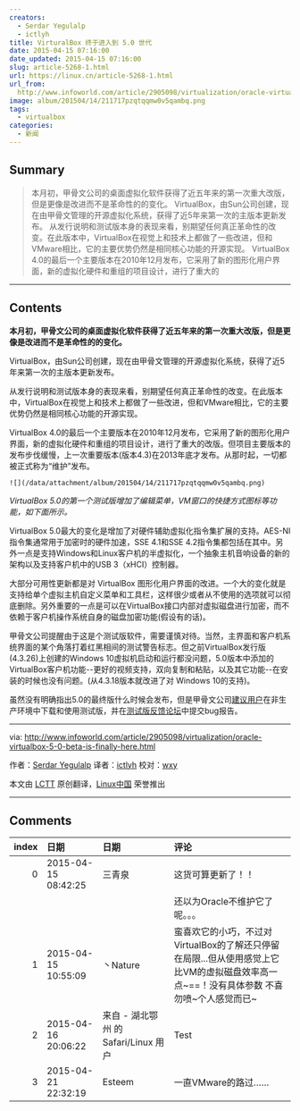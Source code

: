 ```yaml
---
creators:
  - Serdar Yegulalp
  - ictlyh
title: VirturalBox 终于进入到 5.0 世代
date: 2015-04-15 07:16:00
date_updated: 2015-04-15 07:16:00
slug: article-5268-1.html
url: https://linux.cn/article-5268-1.html
url_from: 
  http://www.infoworld.com/article/2905098/virtualization/oracle-virtualbox-5-0-beta-is-finally-here.html
image: album/201504/14/211717pzqtqqmw0v5qambq.png
tags:
  - virtualbox
categories:
  - 新闻
---
```


## Summary

> 本月初，甲骨文公司的桌面虚拟化软件获得了近五年来的第一次重大改版，但是更像是改进而不是革命性的的变化。 VirtualBox，由Sun公司创建，现在由甲骨文管理的开源虚拟化系统，获得了近5年来第一次的主版本更新发布。 从发行说明和测试版本身的表现来看，别期望任何真正革命性的改变。在此版本中，VirtualBox在视觉上和技术上都做了一些改进，但和VMware相比，它的主要优势仍然是相同核心功能的开源实现。 VirtualBox 4.0的最后一个主要版本在2010年12月发布，它采用了新的图形化用户界面，新的虚拟化硬件和重组的项目设计，进行了重大的

***

<!-- more -->

## Contents

**本月初，甲骨文公司的桌面虚拟化软件获得了近五年来的第一次重大改版，但是更像是改进而不是革命性的的变化。**

VirtualBox，由Sun公司创建，现在由甲骨文管理的开源虚拟化系统，获得了近5年来第一次的主版本更新发布。

从发行说明和测试版本身的表现来看，别期望任何真正革命性的改变。在此版本中，VirtualBox在视觉上和技术上都做了一些改进，但和VMware相比，它的主要优势仍然是相同核心功能的开源实现。

VirtualBox 4.0的最后一个主要版本在2010年12月发布，它采用了新的图形化用户界面，新的虚拟化硬件和重组的项目设计，进行了重大的改版。但项目主要版本的发布步伐缓慢，上一次重要版本(版本4.3)在2013年底才发布。从那时起，一切都被正式称为“维护”发布。

`![](/data/attachment/album/201504/14/211717pzqtqqmw0v5qambq.png)`

*VirtualBox 5.0的第一个测试版增加了编辑菜单，VM窗口的快捷方式图标等功能，如下面所示。*

VirtualBox 5.0最大的变化是增加了对硬件辅助虚拟化指令集扩展的支持。AES-NI指令集通常用于加密时的硬件加速，SSE 4.1和SSE 4.2指令集都包括在其中。另外一点是支持Windows和Linux客户机的半虚拟化，一个抽象主机音响设备的新的架构以及支持客户机中的USB 3（xHCI）控制器。

大部分可用性更新都是对 VirtualBox 图形化用户界面的改进。一个大的变化就是支持给单个虚拟主机自定义菜单和工具栏，这样很少或者从不使用的选项就可以彻底删除。另外重要的一点是可以在VirtualBox接口内部对虚拟磁盘进行加密，而不依赖于客户机操作系统自身的磁盘加密功能(假设有的话)。

甲骨文公司提醒由于这是个测试版软件，需要谨慎对待。当然，主界面和客户机系统界面的某个角落打着红黑相间的测试警告标志。但之前VirtualBox发行版(4.3.26)上创建的Windows 10虚拟机启动和运行都没问题，5.0版本中添加的VirtualBox客户机功能--更好的视频支持，双向复制和粘贴，以及其它功能--在安装的时候也没有问题。(从4.3.18版本就改进了对 Windows 10的支持)。

虽然没有明确指出5.0的最终版什么时候会发布，但是甲骨文公司[建议用户](https://forums.virtualbox.org/viewtopic.php?f=15&t=66904)在非生产环境中下载和使用测试版，并在[测试版反馈论坛](https://forums.virtualbox.org/viewforum.php?f=15)中提交bug报告。

---

via: <http://www.infoworld.com/article/2905098/virtualization/oracle-virtualbox-5-0-beta-is-finally-here.html>

作者：[Serdar Yegulalp](http://www.infoworld.com/author/Serdar-Yegulalp/) 译者：[ictlyh](https://github.com/ictlyh) 校对：[wxy](https://github.com/wxy)

本文由 [LCTT](https://github.com/LCTT/TranslateProject) 原创翻译，[Linux中国](https://linux.cn/) 荣誉推出

***

## Comments

|   index | 日期                | 日期                                 | 评论                                                                                                                                                |
|--------:|:--------------------|:-------------------------------------|:----------------------------------------------------------------------------------------------------------------------------------------------------|
|       0 | 2015-04-15 08:42:25 | 三青泉                               | 这货可算更新了！！<br />                                                                                                                |
|         |                     |                                      | 还以为Oracle不维护它了呢。。。                                                                                                                      |
|       1 | 2015-04-15 10:55:09 | 丶Nature                             | 蛮喜欢它的小巧，不过对VirtualBox的了解还只停留在局限...但从使用感觉上它比VM的虚拟磁盘效率高一点~==！没有具体参数 不喜勿喷~个人感觉而已~ |
|       2 | 2015-04-16 20:06:22 | 来自 - 湖北鄂州 的 Safari/Linux 用户 | Test                                                                                                                                    |
|       3 | 2015-04-21 22:32:19 | Esteem                               | 一直VMware的路过……                                                                                                                      |
